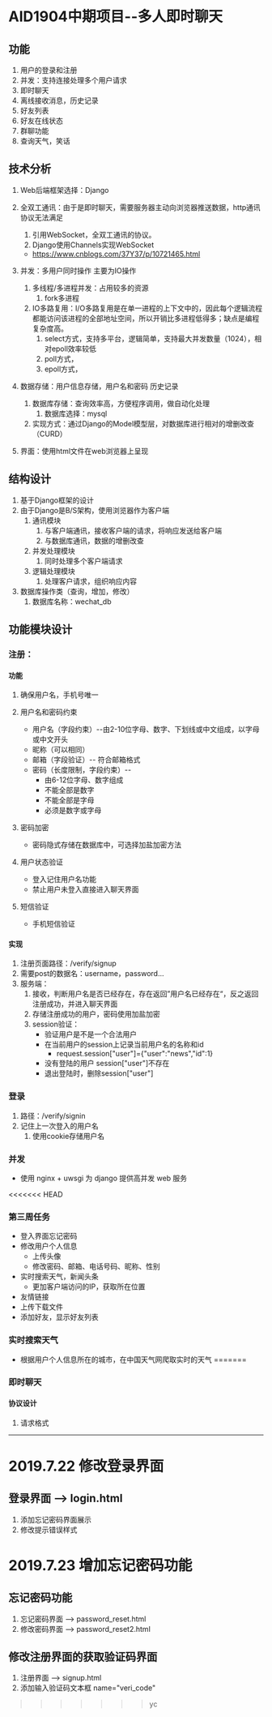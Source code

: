 # AID1904中期项目--多人即时聊天

## 功能

1. 用户的登录和注册
2. 并发：支持连接处理多个用户请求
3. 即时聊天
4. 离线接收消息，历史记录
5. 好友列表
6. 好友在线状态
7. 群聊功能
8. 查询天气，笑话

## 技术分析

1. Web后端框架选择：Django

2. 全双工通讯：由于是即时聊天，需要服务器主动向浏览器推送数据，http通讯协议无法满足

   1. 引用WebSocket，全双工通讯的协议。
   2. Django使用Channels实现WebSocket

   - https://www.cnblogs.com/37Y37/p/10721465.html

3. 并发：多用户同时操作  主要为IO操作  
   1. 多线程/多进程并发：占用较多的资源
      1. fork多进程
   2. IO多路复用：I/O多路复用是在单一进程的上下文中的，因此每个逻辑流程都能访问该进程的全部地址空间，所以开销比多进程低得多；缺点是编程复杂度高。
      1. select方式，支持多平台，逻辑简单，支持最大并发数量（1024），相对epoll效率较低
      2. poll方式，
      3. epoll方式，

4. 数据存储：用户信息存储，用户名和密码  历史记录
   1. 数据库存储：查询效率高，方便程序调用，做自动化处理
      1. 数据库选择：mysql
   2. 实现方式：通过Django的Model模型层，对数据库进行相对的增删改查（CURD）
   
5. 界面：使用html文件在web浏览器上呈现

## 结构设计

1. 基于Django框架的设计
2. 由于Django是B/S架构，使用浏览器作为客户端
   1. 通讯模块
      1. 与客户端通讯，接收客户端的请求，将响应发送给客户端
      2. 与数据库通讯，数据的增删改查
   2. 并发处理模块
      1. 同时处理多个客户端请求
   3. 逻辑处理模块
      1. 处理客户请求，组织响应内容
3. 数据库操作类（查询，增加，修改）
   1. 数据库名称：wechat_db

## 功能模块设计

### 注册：

#### 功能

1. 确保用户名，手机号唯一
2. 用户名和密码约束

   - 用户名（字段约束）--由2-10位字母、数字、下划线或中文组成，以字母或中文开头
   - 昵称（可以相同）
   - 邮箱（字段验证）-- 符合邮箱格式
   - 密码（长度限制，字段约束）-- 
     - 由6-12位字母、数字组成
     - 不能全部是数字
     - 不能全部是字母
     - 必须是数字或字母
3. 密码加密
   - 密码隐式存储在数据库中，可选择加盐加密方法
4. 用户状态验证
   - 登入记住用户名功能
   - 禁止用户未登入直接进入聊天界面
5. 短信验证
   - 手机短信验证
#### 实现

1. 注册页面路径：/verify/signup
2. 需要post的数据名：username，password...
3. 服务端：
   1. 接收，判断用户名是否已经存在，存在返回”用户名已经存在“，反之返回注册成功，并进入聊天界面
   2. 存储注册成功的用户，密码使用加盐加密
   3. session验证：
      - 验证用户是不是一个合法用户
      - 在当前用户的session上记录当前用户名的名称和id
        - request.session["user"]={"user":"news","id":1}
      - 没有登陆的用户 session["user"]不存在
      - 退出登陆时，删除session["user"]

### 登录

1. 路径：/verify/signin
2. 记住上一次登入的用户名
   1. 使用cookie存储用户名

### 并发

- 使用 nginx + uwsgi 为 django 提供高并发 web 服务

<<<<<<< HEAD
### 第三周任务

- 登入界面忘记密码
- 修改用户个人信息
  - 上传头像
  - 修改密码、邮箱、电话号码、昵称、性别
- 实时搜索天气，新闻头条
    - 更加客户端访问的IP，获取所在位置
- 友情链接
- 上传下载文件
- 添加好友，显示好友列表
### 实时搜索天气
- 根据用户个人信息所在的城市，在中国天气网爬取实时的天气
=======
### 即时聊天

  

#### 协议设计

1. 请求格式


-----------------------------------

# 2019.7.22 修改登录界面
## 登录界面 --> login.html
1. 添加忘记密码界面展示
2. 修改提示错误样式

# 2019.7.23 增加忘记密码功能
## 忘记密码功能
1.  忘记密码界面 --> password_reset.html
2.  修改密码界面 --> password_reset2.html

## 修改注册界面的获取验证码界面
1. 注册界面 --> signup.html
2. 添加输入验证码文本框 name="veri_code"


>>>>>>> yc
